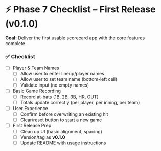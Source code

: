 # ⚡ Phase 7 Checklist – First Release (v0.1.0)

**Goal:** Deliver the first usable scorecard app with the core features complete.

### ✅ Checklist

- [ ] Player & Team Names
  - [ ] Allow user to enter lineup/player names
  - [ ] Allow user to set team name (bottom-left cell)
  - [ ] Validate input (no empty names)

- [ ] Basic Game Recording
  - [ ] Record at-bats (1B, 2B, 3B, HR, OUT)
  - [ ] Totals update correctly (per player, per inning, per team)

- [ ] User Experience
  - [ ] Confirm before overwriting an existing hit
  - [ ] Clear/reset button to start a new game

- [ ] First Release Prep
  - [ ] Clean up UI (basic alignment, spacing)
  - [ ] Version/tag as **v0.1.0**
  - [ ] Update README with usage instructions
